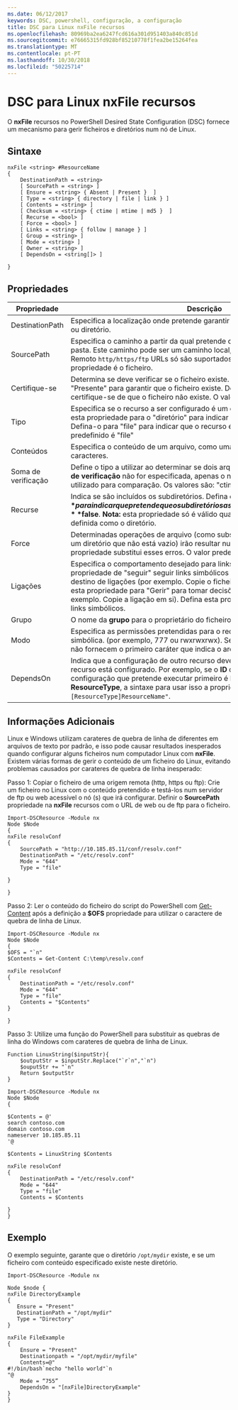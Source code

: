 ```yaml
---
ms.date: 06/12/2017
keywords: DSC, powershell, configuração, a configuração
title: DSC para Linux nxFile recursos
ms.openlocfilehash: 80969ba2ea6247fcd616a301d951403a840c851d
ms.sourcegitcommit: e76665315fd928bf85210778f1fea2be15264fea
ms.translationtype: MT
ms.contentlocale: pt-PT
ms.lasthandoff: 10/30/2018
ms.locfileid: "50225714"
---
```

# <a name="dsc-for-linux-nxfile-resource"></a>DSC para Linux nxFile recursos

O **nxFile** recursos no PowerShell Desired State Configuration (DSC) fornece um mecanismo para gerir ficheiros e diretórios num nó de Linux.

## <a name="syntax"></a>Sintaxe

```
nxFile <string> #ResourceName
{
    DestinationPath = <string>
    [ SourcePath = <string> ]
    [ Ensure = <string> { Absent | Present }  ]
    [ Type = <string> { directory | file | link } ]
    [ Contents = <string> ]
    [ Checksum = <string> { ctime | mtime | md5 }  ]
    [ Recurse = <bool> ]
    [ Force = <bool> ]
    [ Links = <string> { follow | manage } ]
    [ Group = <string> ]
    [ Mode = <string> ]
    [ Owner = <string> ]
    [ DependsOn = <string[]> ]

}
```

## <a name="properties"></a>Propriedades

|  Propriedade |  Descrição |
|---|---|
| DestinationPath| Especifica a localização onde pretende garantir que o estado para um ficheiro ou diretório.|
| SourcePath| Especifica o caminho a partir da qual pretende copiar o recurso de ficheiro ou pasta. Este caminho pode ser um caminho local, ou um `http/https/ftp` URL. Remoto `http/https/ftp` URLs só são suportados quando o valor do **tipo** propriedade é o ficheiro.|
| Certifique-se| Determina se deve verificar se o ficheiro existe. Defina esta propriedade para "Presente" para garantir que o ficheiro existe. Defini-lo como "Ausente", certifique-se de que o ficheiro não existe. O valor predefinido é "Presente".|
| Tipo| Especifica se o recurso a ser configurado é um diretório ou um ficheiro. Defina esta propriedade para o "diretório" para indicar que o recurso é um diretório. Defina-o para "file" para indicar que o recurso é um ficheiro. O valor predefinido é "file"|
| Conteúdos| Especifica o conteúdo de um arquivo, como uma determinada cadeia de caracteres.|
| Soma de verificação| Define o tipo a utilizar ao determinar se dois arquivos são os mesmos. Se **soma de verificação** não for especificada, apenas o nome de ficheiro ou diretório é utilizado para comparação. Os valores são: "ctime", "mtime", ou "md5".|
| Recurse| Indica se são incluídos os subdiretórios. Defina esta propriedade como **$true** para indicar que pretende que o subdiretórios a serem incluídos. A predefinição é **$false**. **Nota:** esta propriedade só é válido quando o **tipo** propriedade está definida como o diretório.|
| Force| Determinadas operações de arquivo (como substituir um ficheiro ou eliminar um diretório que não está vazio) irão resultar num erro. Utilizar o **força** propriedade substitui esses erros. O valor predefinido é **$false**.|
| Ligações| Especifica o comportamento desejado para links simbólicos. Defina esta propriedade de "seguir" seguir links simbólicos e tomar decisões sobre o destino de ligações (por exemplo. Copie o ficheiro em vez da ligação). Defina esta propriedade para "Gerir" para tomar decisões sobre a ligação (por exemplo. Copie a ligação em si). Defina esta propriedade para "Ignorar" Ignorar links simbólicos.|
| Grupo| O nome da **grupo** para o proprietário do ficheiro ou diretório.|
| Modo| Especifica as permissões pretendidas para o recurso na notação octal ou simbólica. (por exemplo, 777 ou rwxrwxrwx). Se utilizar a notação simbólica, não fornecem o primeiro caráter que indica o arquivo ou diretório.|
| DependsOn | Indica que a configuração de outro recurso deve ser executado antes deste recurso está configurado. Por exemplo, se o **ID** do recurso de bloco de script de configuração que pretende executar primeiro é **ResourceName** e seu tipo é **ResourceType**, a sintaxe para usar isso a propriedade é `DependsOn = "[ResourceType]ResourceName"`.|

## <a name="additional-information"></a>Informações Adicionais


Linux e Windows utilizam carateres de quebra de linha de diferentes em arquivos de texto por padrão, e isso pode causar resultados inesperados quando configurar alguns ficheiros num computador Linux com __nxFile__. Existem várias formas de gerir o conteúdo de um ficheiro do Linux, evitando problemas causados por carateres de quebra de linha inesperado:

Passo 1: Copiar o ficheiro de uma origem remota (http, https ou ftp): Crie um ficheiro no Linux com o conteúdo pretendido e testá-los num servidor de ftp ou web acessível o nó (s) que irá configurar. Definir o __SourcePath__ propriedade na __nxFile__ recursos com o URL de web ou de ftp para o ficheiro.

```
Import-DSCResource -Module nx
Node $Node
{
nxFile resolvConf
{
    SourcePath = "http://10.185.85.11/conf/resolv.conf"
    DestinationPath = "/etc/resolv.conf"
    Mode = "644"
    Type = "file"

}

}
```


Passo 2: Ler o conteúdo do ficheiro do script do PowerShell com [Get-Content](https://technet.microsoft.com/library/hh849787.aspx) após a definição a __$OFS__ propriedade para utilizar o caractere de quebra de linha de Linux.


```
Import-DSCResource -Module nx
Node $Node
{
$OFS = "`n"
$Contents = Get-Content C:\temp\resolv.conf

nxFile resolvConf
{
    DestinationPath = "/etc/resolv.conf"
    Mode = "644"
    Type = "file"
    Contents = "$Contents"
}

}
```


Passo 3: Utilize uma função do PowerShell para substituir as quebras de linha do Windows com carateres de quebra de linha de Linux.

```
Function LinuxString($inputStr){
    $outputStr = $inputStr.Replace("`r`n","`n")
    $ouputStr += "`n"
    Return $outputStr
}

Import-DSCResource -Module nx
Node $Node
{

$Contents = @'
search contoso.com
domain contoso.com
nameserver 10.185.85.11
'@

$Contents = LinuxString $Contents

nxFile resolvConf
{
    DestinationPath = "/etc/resolv.conf"
    Mode = "644"
    Type = "file"
    Contents = $Contents

}
}
```

## <a name="example"></a>Exemplo

O exemplo seguinte, garante que o diretório `/opt/mydir` existe, e se um ficheiro com conteúdo especificado existe neste diretório.

```
Import-DSCResource -Module nx

Node $node {
nxFile DirectoryExample
{
   Ensure = "Present"
   DestinationPath = "/opt/mydir"
   Type = "Directory"
}

nxFile FileExample
{
    Ensure = "Present"
    Destinationpath = "/opt/mydir/myfile"
    Contents=@"
#!/bin/bash`necho "hello world"`n
"@
    Mode = “755”
    DependsOn = "[nxFile]DirectoryExample"
}
}
```